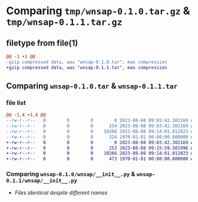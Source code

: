 # Comparing `tmp/wnsap-0.1.0.tar.gz` & `tmp/wnsap-0.1.1.tar.gz`

## filetype from file(1)

```diff
@@ -1 +1 @@
-gzip compressed data, was "wnsap-0.1.0.tar", max compression
+gzip compressed data, was "wnsap-0.1.1.tar", max compression
```

## Comparing `wnsap-0.1.0.tar` & `wnsap-0.1.1.tar`

### file list

```diff
@@ -1,4 +1,4 @@
--rw-r--r--   0        0        0        0 2023-08-08 09:03:42.302169 wnsap-0.1.0/README.md
--rw-r--r--   0        0        0      254 2023-08-08 09:03:42.302169 wnsap-0.1.0/pyproject.toml
--rw-r--r--   0        0        0    10266 2023-08-08 09:14:01.012023 wnsap-0.1.0/wnsap/__init__.py
--rw-r--r--   0        0        0      324 1970-01-01 00:00:00.000000 wnsap-0.1.0/PKG-INFO
+-rw-r--r--   0        0        0        0 2023-08-08 09:03:42.302169 wnsap-0.1.1/README.md
+-rw-r--r--   0        0        0      253 2023-08-08 09:15:59.501996 wnsap-0.1.1/pyproject.toml
+-rw-r--r--   0        0        0    10266 2023-08-08 09:14:01.012023 wnsap-0.1.1/wnsap/__init__.py
+-rw-r--r--   0        0        0      473 1970-01-01 00:00:00.000000 wnsap-0.1.1/PKG-INFO
```

### Comparing `wnsap-0.1.0/wnsap/__init__.py` & `wnsap-0.1.1/wnsap/__init__.py`

 * *Files identical despite different names*

